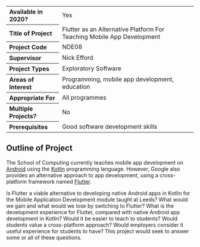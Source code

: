 <table>
<tr>
<th align="left">Available in 2020?</th>
<td>Yes</td>
</tr>
<tr>
<th align="left">Title of Project</th>
<td>Flutter as an Alternative Platform For Teaching Mobile App Development</td>
</tr>
<tr>
<th align="left">Project Code</th>
<td>NDE08</td>
</tr>
<tr>
<th align="left">Supervisor</th>
<td>Nick Efford</td>
</tr>
<tr>
<th align="left">Project Types</th>
<td>Exploratory Software</td>
</tr>
<tr>
<th align="left">Areas of Interest</th>
<td>Programming, mobile app development, education</td>
</tr>
<tr>
<th align="left">Appropriate For</th>
<td>All programmes</td>
</tr>
<tr>
<th align="left">Multiple Projects?</th>
<td>No</td>
</tr>
<tr>
<th align="left">Prerequisites</th>
<td>Good software development skills</td>
</tr>
</table>

## Outline of Project

The School of Computing currently teaches mobile app development on
[Android][1] using the [Kotlin][2] programming language.  However, Google
also provides an alternative approach to app development, using a
cross-platform framework named [Flutter][3].

Is Flutter a viable alternative to developing native Android apps in Kotlin
for the Mobile Application Development module taught at Leeds?  What would
we gain and what would we lose by switching to Flutter?  What is the
development experience for Flutter, compared with native Android app
development in Kotlin?  Would it be easier to teach to students?  Would
students value a cross-platform approach?  Would employers consider it
useful experience for students to have?  This project would seek to answer
some or all of these questions.

[1]: https://developer.android.com
[2]: https://kotlinlang.org
[3]: https://flutter.dev
